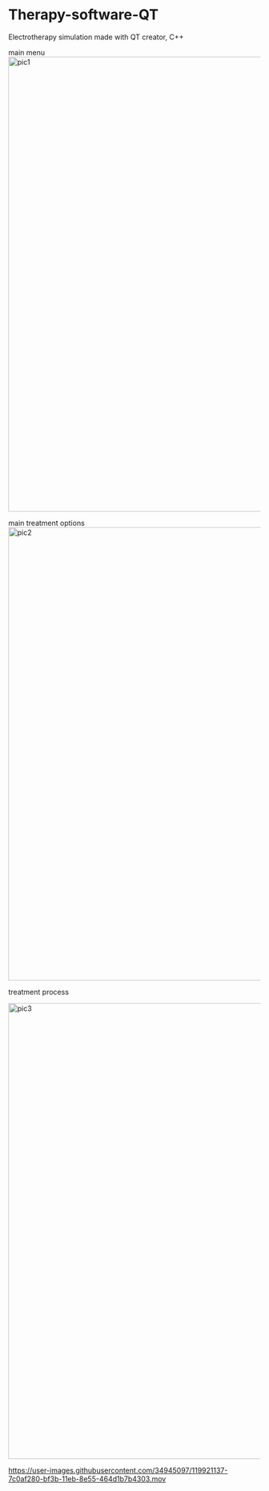 # Therapy-software-QT
Electrotherapy simulation made with QT creator, C++

main menu
<img width="908" alt="pic1" src="https://user-images.githubusercontent.com/34945097/119921053-57af1600-bf3b-11eb-9480-87d53b3f11fc.png">


main treatment options
<img width="905" alt="pic2" src="https://user-images.githubusercontent.com/34945097/119921104-6eee0380-bf3b-11eb-9c0e-b7aa33fd26ff.png">


treatment process

<img width="910" alt="pic3" src="https://user-images.githubusercontent.com/34945097/119921129-77ded500-bf3b-11eb-9672-1961d05ae19a.png">



https://user-images.githubusercontent.com/34945097/119921137-7c0af280-bf3b-11eb-8e55-464d1b7b4303.mov

